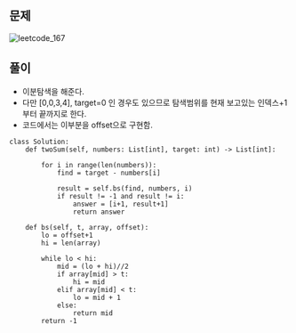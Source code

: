 ## 문제
![leetcode_167](https://user-images.githubusercontent.com/51700219/84157032-2e387880-aaa5-11ea-84bc-dc6c0dbb5cf1.png)

## 풀이
- 이분탐색을 해준다.
- 다만 [0,0,3,4], target=0 인 경우도 있으므로 탐색범위를 현재 보고있는 인덱스+1 부터 끝까지로 한다.
- 코드에서는 이부분을 offset으로 구현함.
```python3
class Solution:
    def twoSum(self, numbers: List[int], target: int) -> List[int]:
        
        for i in range(len(numbers)):
            find = target - numbers[i]
            
            result = self.bs(find, numbers, i)
            if result != -1 and result != i:
                answer = [i+1, result+1]
                return answer
        
    def bs(self, t, array, offset):
        lo = offset+1
        hi = len(array)
        
        while lo < hi:
            mid = (lo + hi)//2
            if array[mid] > t:
                hi = mid
            elif array[mid] < t:
                lo = mid + 1
            else:
                return mid
        return -1
```
